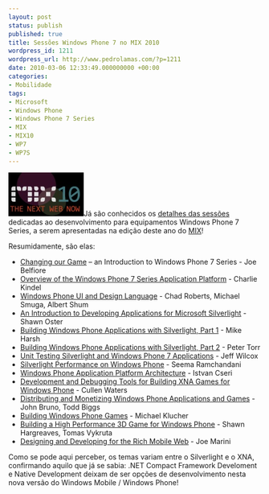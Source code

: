 ```yaml
---
layout: post
status: publish
published: true
title: Sessões Windows Phone 7 no MIX 2010
wordpress_id: 1211
wordpress_url: http://www.pedrolamas.com/?p=1211
date: 2010-03-06 12:33:49.000000000 +00:00
categories:
- Mobilidade
tags:
- Microsoft
- Windows Phone
- Windows Phone 7 Series
- MIX
- MIX10
- WP7
- WP7S
---
```

[![](wp-content/uploads/2010/03/MIX-2010.jpg "MIX 2010")](http://live.visitmix.com/)Já são conhecidos os [detalhes das sessões](http://live.visitmix.com/Sessions#/tags/WindowsPhone) dedicadas ao desenvolvimento para equipamentos Windows Phone 7 Series, a serem apresentadas na edição deste ano do [MIX](http://live.visitmix.com/)!

Resumidamente, são elas:

-   [Changing our Game](http://live.visitmix.com/MIX10/Sessions/CL01) – an Introduction to Windows Phone 7 Series - Joe Belfiore
-   [Overview of the Windows Phone 7 Series Application Platform](http://live.visitmix.com/MIX10/Sessions/CL13) - Charlie Kindel
-   [Windows Phone UI and Design Language](http://live.visitmix.com/MIX10/Sessions/CL14) - Chad Roberts, Michael Smuga, Albert Shum
-   [An Introduction to Developing Applications for Microsoft Silverlight](http://live.visitmix.com/MIX10/Sessions/CL15) - Shawn Oster
-   [Building Windows Phone Applications with Silverlight, Part 1](http://live.visitmix.com/MIX10/Sessions/CL16) - Mike Harsh
-   [Building Windows Phone Applications with Silverlight, Part 2](http://live.visitmix.com/MIX10/Sessions/CL17) - Peter Torr
-   [Unit Testing Silverlight and Windows Phone 7 Applications](http://live.visitmix.com/MIX10/Sessions/CL59) - Jeff Wilcox
-   [Silverlight Performance on Windows Phone](http://live.visitmix.com/MIX10/Sessions/CL60) - Seema Ramchandani
-   [Windows Phone Application Platform Architecture](http://live.visitmix.com/MIX10/Sessions/CL18) - Istvan Cseri
-   [Development and Debugging Tools for Building XNA Games for Windows Phone](http://live.visitmix.com/MIX10/Sessions/CL19) - Cullen Waters
-   [Distributing and Monetizing Windows Phone Applications and Games](http://live.visitmix.com/MIX10/Sessions/CL20) - John Bruno, Todd Biggs
-   [Building Windows Phone Games](http://live.visitmix.com/MIX10/Sessions/CL21) - Michael Klucher
-   [Building a High Performance 3D Game for Windows Phone](http://live.visitmix.com/MIX10/Sessions/CL22) - Shawn Hargreaves, Tomas Vykruta
-   [Designing and Developing for the Rich Mobile Web](http://live.visitmix.com/MIX10/Sessions/CL23) - Joe Marini

Como se pode aqui perceber, os temas variam entre o Silverlight e o XNA, confirmando aquilo que já se sabia: .NET Compact Framework Develoment e Native Development deixam de ser opções de desenvolvimento nesta nova versão do Windows Mobile / Windows Phone!
